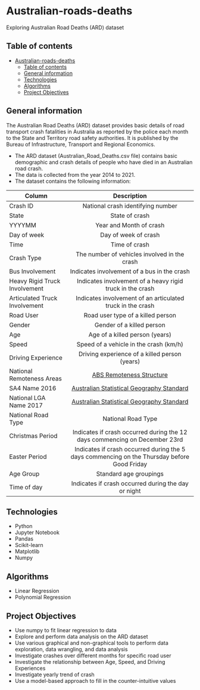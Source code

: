 # Australian-roads-deaths

Exploring Australian Road Deaths (ARD) dataset

## Table of contents

- [Australian-roads-deaths](#australian-roads-deaths)
  - [Table of contents](#table-of-contents)
  - [General information](#general-information)
  - [Technologies](#technologies)
  - [Algorithms](#algorithms)
  - [Project Objectives](#project-objectives)

## General information

The Australian Road Deaths (ARD) dataset provides basic details of road transport crash fatalities in Australia as reported by the police each month to the State and Territory road safety authorities. It is published by the Bureau of Infrastructure, Transport and Regional Economics.

- The ARD dataset (Australian_Road_Deaths.csv file) contains basic demographic and
crash details of people who have died in an Australian road crash.
- The data is collected from the year 2014 to 2021.
- The dataset contains the following information:

| Column                        |                                                                     Description                                                                     |
| ----------------------------- | :-------------------------------------------------------------------------------------------------------------------------------------------------: |
| Crash ID                      |                                                          National crash identifying number                                                          |
| State                         |                                                                   State of crash                                                                    |
| YYYYMM                        |                                                               Year and Month of crash                                                               |
| Day of week                   |                                                                Day of week of crash                                                                 |
| Time                          |                                                                    Time of crash                                                                    |
| Crash Type                    |                                                    The number of vehicles involved in the crash                                                     |
| Bus Involvement               |                                                     Indicates involvement of a bus in the crash                                                     |
| Heavy Rigid Truck Involvement |                                              Indicates involvement of a heavy rigid truck in the crash                                              |
| Articulated Truck Involvement |                                             Indicates involvement of an articulated truck in the crash                                              |
| Road User                     |                                                          Road user type of a killed person                                                          |
| Gender                        |                                                              Gender of a killed person                                                              |
| Age                           |                                                           Age of a killed person (years)                                                            |
| Speed                         |                                                       Speed of a vehicle in the crash (km/h)                                                        |
| Driving Experience            |                                                    Driving experience of a killed person (years)                                                    |
| National Remoteness Areas     |                      [ABS Remoteness Structure](https://www.abs.gov.au/statistics/statistical-geography/remoteness-structure)                       |
| SA4 Name 2016                 | [Australian Statistical Geography Standard](https://www.abs.gov.au/statistics/statistical-geography/australian-statistical-geography-standard-asgs) |
| National LGA Name 2017        | [Australian Statistical Geography Standard](https://www.abs.gov.au/statistics/statistical-geography/australian-statistical-geography-standard-asgs) |
| National Road Type            |                                                                 National Road Type                                                                  |
| Christmas Period              |                                     Indicates if crash occurred during the 12 days commencing on December 23rd                                      |
| Easter Period                 |                             Indicates if crash occurred during the 5 days commencing on the Thursday before Good Friday                             |
| Age Group                     |                                                               Standard age groupings                                                                |
| Time of day                   |                                                 Indicates if crash occurred during the day or night                                                 |

## Technologies

- Python
- Jupyter Notebook
- Pandas
- Scikit-learn
- Matplotlib
- Numpy

## Algorithms

- Linear Regression
- Polynomial Regression

## Project Objectives

- Use numpy to fit linear regression to data
- Explore and perform data analysis on the ARD dataset
- Use various graphical and non-graphical tools to perform data exploration, data wrangling, and data analysis
- Investigate crashes over different months for specific road user
- Investigate the relationship between Age, Speed, and Driving Experiences
- Investigate yearly trend of crash
- Use a model-based approach to fill in the counter-intuitive values

